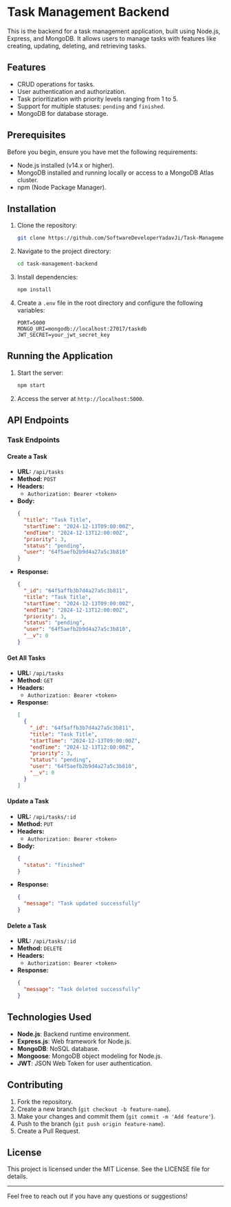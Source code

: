 # Task Management Backend

This is the backend for a task management application, built using Node.js, Express, and MongoDB. It allows users to manage tasks with features like creating, updating, deleting, and retrieving tasks.

## Features
- CRUD operations for tasks.
- User authentication and authorization.
- Task prioritization with priority levels ranging from 1 to 5.
- Support for multiple statuses: `pending` and `finished`.
- MongoDB for database storage.

## Prerequisites
Before you begin, ensure you have met the following requirements:

- Node.js installed (v14.x or higher).
- MongoDB installed and running locally or access to a MongoDB Atlas cluster.
- npm (Node Package Manager).

## Installation

1. Clone the repository:
   ```bash
   git clone https://github.com/SoftwareDeveloperYadavJi/Task-Management-Backend.git
   ```

2. Navigate to the project directory:
   ```bash
   cd task-management-backend
   ```

3. Install dependencies:
   ```bash
   npm install
   ```

4. Create a `.env` file in the root directory and configure the following variables:
   ```env
   PORT=5000
   MONGO_URI=mongodb://localhost:27017/taskdb
   JWT_SECRET=your_jwt_secret_key
   ```

## Running the Application

1. Start the server:
   ```bash
   npm start
   ```

2. Access the server at `http://localhost:5000`.

## API Endpoints

### Task Endpoints

#### Create a Task
- **URL:** `/api/tasks`
- **Method:** `POST`
- **Headers:**
  - `Authorization: Bearer <token>`
- **Body:**
  ```json
  {
    "title": "Task Title",
    "startTime": "2024-12-13T09:00:00Z",
    "endTime": "2024-12-13T12:00:00Z",
    "priority": 3,
    "status": "pending",
    "user": "64f5aefb2b9d4a27a5c3b810"
  }
  ```
- **Response:**
  ```json
  {
    "_id": "64f5affb3b7d4a27a5c3b811",
    "title": "Task Title",
    "startTime": "2024-12-13T09:00:00Z",
    "endTime": "2024-12-13T12:00:00Z",
    "priority": 3,
    "status": "pending",
    "user": "64f5aefb2b9d4a27a5c3b810",
    "__v": 0
  }
  ```

#### Get All Tasks
- **URL:** `/api/tasks`
- **Method:** `GET`
- **Headers:**
  - `Authorization: Bearer <token>`
- **Response:**
  ```json
  [
    {
      "_id": "64f5affb3b7d4a27a5c3b811",
      "title": "Task Title",
      "startTime": "2024-12-13T09:00:00Z",
      "endTime": "2024-12-13T12:00:00Z",
      "priority": 3,
      "status": "pending",
      "user": "64f5aefb2b9d4a27a5c3b810",
      "__v": 0
    }
  ]
  ```

#### Update a Task
- **URL:** `/api/tasks/:id`
- **Method:** `PUT`
- **Headers:**
  - `Authorization: Bearer <token>`
- **Body:**
  ```json
  {
    "status": "finished"
  }
  ```
- **Response:**
  ```json
  {
    "message": "Task updated successfully"
  }
  ```

#### Delete a Task
- **URL:** `/api/tasks/:id`
- **Method:** `DELETE`
- **Headers:**
  - `Authorization: Bearer <token>`
- **Response:**
  ```json
  {
    "message": "Task deleted successfully"
  }
  ```

## Technologies Used

- **Node.js**: Backend runtime environment.
- **Express.js**: Web framework for Node.js.
- **MongoDB**: NoSQL database.
- **Mongoose**: MongoDB object modeling for Node.js.
- **JWT**: JSON Web Token for user authentication.


## Contributing

1. Fork the repository.
2. Create a new branch (`git checkout -b feature-name`).
3. Make your changes and commit them (`git commit -m 'Add feature'`).
4. Push to the branch (`git push origin feature-name`).
5. Create a Pull Request.

## License
This project is licensed under the MIT License. See the LICENSE file for details.

---

Feel free to reach out if you have any questions or suggestions!

